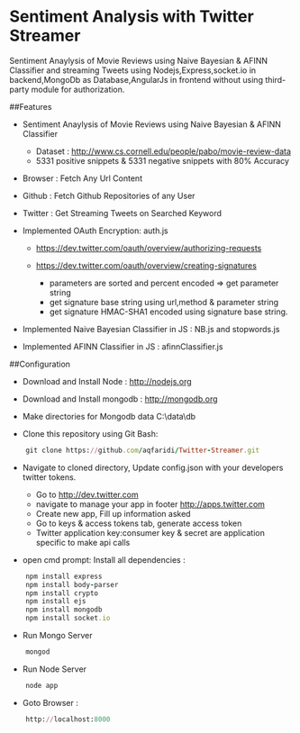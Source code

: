 # Sentiment Analysis with Twitter Streamer 

Sentiment Anaylysis of Movie Reviews using Naive Bayesian & AFINN Classifier and streaming Tweets using Nodejs,Express,socket.io in backend,MongoDb as Database,AngularJs in frontend without using third-party module for authorization.


##Features 

 - Sentiment Anaylysis of Movie Reviews using Naive Bayesian & AFINN Classifier
 	+ Dataset : http://www.cs.cornell.edu/people/pabo/movie-review-data
 	+ 5331 positive snippets & 5331 negative snippets with 80% Accuracy
 
 - Browser : Fetch Any Url Content 
 - Github : Fetch Github Repositories of any User
 - Twitter : Get Streaming Tweets on Searched Keyword
 - Implemented OAuth Encryption: auth.js 

 	+ https://dev.twitter.com/oauth/overview/authorizing-requests
	+ https://dev.twitter.com/oauth/overview/creating-signatures

 		* parameters are sorted and percent encoded => get parameter string
 		* get signature base string using url,method & parameter string
 		*  get signature HMAC-SHA1 encoded using signature base string.

 - Implemented Naive Bayesian Classifier in JS : NB.js and stopwords.js
 - Implemented AFINN Classifier in JS : afinnClassifier.js	

##Configuration 

- Download and Install Node : http://nodejs.org
- Download and Install mongodb : http://mongodb.org
- Make directories for Mongodb data C:\data\db 

- Clone this repository using Git Bash: 

```ruby
	git clone https://github.com/aqfaridi/Twitter-Streamer.git
```

- Navigate to cloned directory, Update config.json with your developers twitter tokens.

	+ Go to http://dev.twitter.com 
	+ navigate to manage your app in footer http://apps.twitter.com
	+ Create new app, Fill up information asked
	+ Go to keys & access tokens tab, generate access token
	+ Twitter application key:consumer key & secret are application specific to make api calls

- open cmd prompt: Install all dependencies :

```ruby
	npm install express 
	npm install body-parser 
	npm install crypto
	npm install ejs
	npm install mongodb
	npm install socket.io  
```

- Run Mongo Server
```ruby
	mongod
```

- Run Node Server
```ruby
	node app
```
- Goto Browser : 

```ruby
	http://localhost:8000
```
